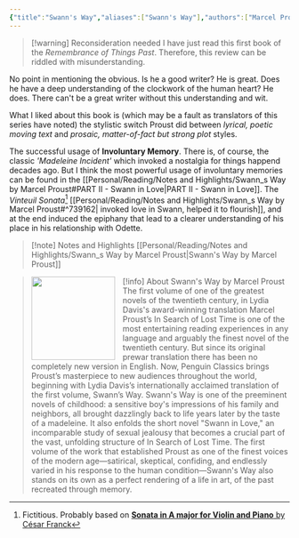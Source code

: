 ```yaml
---
{"title":"Swann's Way","aliases":["Swann's Way"],"authors":["Marcel Proust"],"publisher":"National Geographic Books","publish":"2004-11-30","pages":615,"isbn10":"0142437964","isbn13":"9780142437964","rating":5,"reviewed":true,"cover":"https://books.google.com/books/content?id=-5yMEAAAQBAJ&printsec=frontcover&img=1&zoom=1&source=gbs_api","read_count":"1","series":{"remembrance":1},"tags":["book","Fiction"],"log":[{"status":"Read","timestamp":"2023-10-01T17:51:24+06:00"},{"status":"In Progress","timestamp":"2023-07-02T18:02:55+06:00"}],"created":"2023-07-01T17:49:40+06:00","updated":"2025-05-28T13:35:28+06:00","status":"Read","dg-publish":true,"dg-note-icon":1,"reading_notes":"[[Personal/Reading/Notes and Highlights/Swann_s Way by Marcel Proust|Swann's Way by Marcel Proust]]","dg-path":"Reading/Books/Read/Swann's Way by Marcel Proust.md","permalink":"/reading/books/read/swann-s-way-by-marcel-proust/","dgPassFrontmatter":true,"noteIcon":1}
---
```


> [!warning] Reconsideration needed
> I have just read this first book of the *Remembrance of Things Past*. Therefore, this review can be riddled with misunderstanding.

No point in mentioning the obvious. Is he a good writer? He is great. Does he have a deep understanding of the clockwork of the human heart? He does. There can't be a great writer without this understanding and wit.

What I liked about this book is (which may be a fault as translators of this series have noted) the stylistic switch Proust did between *lyrical, poetic moving text* and *prosaic, matter-of-fact but strong plot* styles.

The successful usage of **Involuntary Memory**. There is, of course, the classic *'Madeleine Incident'* which invoked a nostalgia for things happend decades ago. But I think the most powerful usage of involuntary memories can be found in the [[Personal/Reading/Notes and Highlights/Swann_s Way by Marcel Proust#PART II - Swann in Love\|PART II - Swann in Love]]. The *Vinteuil Sonata*[^1] [[Personal/Reading/Notes and Highlights/Swann_s Way by Marcel Proust#^739162\| invoked love in Swann, helped it to flourish]], and at the end induced the epiphany that lead to a clearer understanding of his place in his relationship with Odette.

> [!note] Notes and Highlights
> [[Personal/Reading/Notes and Highlights/Swann_s Way by Marcel Proust\|Swann's Way by Marcel Proust]]

> [!info] About Swann's Way by Marcel Proust
> <img src="https://books.google.com/books/content?id=-5yMEAAAQBAJ&printsec=frontcover&img=1&zoom=1&source=gbs_api" style="float: left; width: 150px; height: auto; margin-right: 1em;" /> The first volume of one of the greatest novels of the twentieth century, in Lydia Davis's award-winning translation Marcel Proust’s In Search of Lost Time is one of the most entertaining reading experiences in any language and arguably the finest novel of the twentieth century. But since its original prewar translation there has been no completely new version in English. Now, Penguin Classics brings Proust’s masterpiece to new audiences throughout the world, beginning with Lydia Davis’s internationally acclaimed translation of the first volume, Swann’s Way. Swann's Way is one of the preeminent novels of childhood: a sensitive boy's impressions of his family and neighbors, all brought dazzlingly back to life years later by the taste of a madeleine. It also enfolds the short novel "Swann in Love," an incomparable study of sexual jealousy that becomes a crucial part of the vast, unfolding structure of In Search of Lost Time. The first volume of the work that established Proust as one of the finest voices of the modern age—satirical, skeptical, confiding, and endlessly varied in his response to the human condition—Swann's Way also stands on its own as a perfect rendering of a life in art, of the past recreated through memory.

[^1]: Fictitious. Probably based on [**Sonata in A major for Violin and Piano** by César Franck](https://en.wikipedia.org/wiki/Violin_Sonata_(Franck))